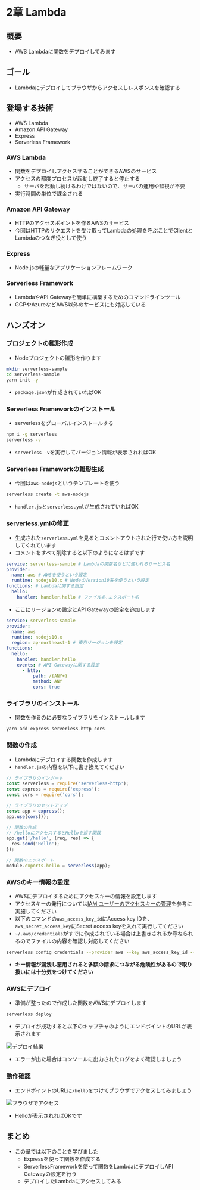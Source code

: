 # 2章 Lambda

## 概要

- AWS Lambdaに関数をデプロイしてみます

## ゴール

- Lambdaにデプロイしてブラウザからアクセスしレスポンスを確認する

## 登場する技術

- AWS Lambda
- Amazon API Gateway
- Express
- Serverless Framework

### AWS Lambda

- 関数をデプロイしアクセスすることができるAWSのサービス
- アクセスの都度プロセスが起動し終了すると停止する
    - サーバを起動し続けるわけではないので、サーバの運用や監視が不要
- 実行時間の単位で課金される

### Amazon API Gateway

- HTTPのアクセスポイントを作るAWSのサービス
- 今回はHTTPのリクエストを受け取ってLambdaの処理を呼ぶことでClientとLambdaのつなぎ役として使う

### Express

- Node.jsの軽量なアプリケーションフレームワーク

### Serverless Framework

- LambdaやAPI Gatewayを簡単に構築するためのコマンドラインツール
- GCPやAzureなどAWS以外のサービスにも対応している

## ハンズオン

### プロジェクトの雛形作成

- Nodeプロジェクトの雛形を作ります

```bash
mkdir serverless-sample
cd serverless-sample
yarn init -y
```

- `package.json`が作成されていればOK

### Serverless Frameworkのインストール

- serverlessをグローバルインストールする

```bash
npm i -g serverless
serverless -v
```

- `serverless -v`を実行してバージョン情報が表示されればOK

### Serverless Frameworkの雛形生成

- 今回は`aws-nodejs`というテンプレートを使う

```bash
serverless create -t aws-nodejs
```

- `handler.js`と`serverless.yml`が生成されていればOK

### serverless.ymlの修正

- 生成された`serverless.yml`を見るとコメントアウトされた行で使い方を説明してくれています
- コメントをすべて削除すると以下のようになるはずです

```yml
service: serverless-sample # Lambdaの関数名などに使われるサービス名
provider:
  name: aws # AWSを使うという設定
  runtime: nodejs10.x # NodeのVersion10系を使うという設定
functions: # Lambdaに関する設定
  hello:
    handler: handler.hello # ファイル名.エクスポート名
```

- ここにリージョンの設定とAPI Gatewayの設定を追加します

```yml
service: serverless-sample
provider:
  name: aws
  runtime: nodejs10.x
  region: ap-northeast-1 # 東京リージョンを設定
functions:
  hello:
    handler: handler.hello
    events: # API Gatewayに関する設定
      - http:
          path: /{ANY+}
          method: ANY
          cors: true
```

### ライブラリのインストール

- 関数を作るのに必要なライブラリをインストールします

```bash
yarn add express serverless-http cors
```

### 関数の作成

- Lambdaにデプロイする関数を作成します
- `handler.js`の内容を以下に書き換えてください

```js
// ライブラリのインポート
const serverless = require('serverless-http');
const express = require('express');
const cors = require('cors');

// ライブラリのセットアップ
const app = express();
app.use(cors());

// 関数の作成
// /helloにアクセスするとHelloを返す関数
app.get('/hello', (req, res) => {
  res.send('Hello');
});

// 関数のエクスポート
module.exports.hello = serverless(app);
```

### AWSのキー情報の設定

- AWSにデプロイするためにアクセスキーの情報を設定します
- アクセスキーの発行については[IAM ユーザーのアクセスキーの管理](https://docs.aws.amazon.com/ja_jp/IAM/latest/UserGuide/id_credentials_access-keys.html#Using_CreateAccessKey)を参考に実施してください
- 以下のコマンドの`aws_access_key_id`にAccess key IDを、`aws_secret_access_key`にSecret access keyを入れて実行してください
- `~/.aws/credentials`がすでに作成されている場合は上書きされるか尋ねられるのでファイルの内容を確認し対応してください

```bash
serverless config credentials --provider aws --key aws_access_key_id --secret aws_secret_access_key
```

- **キー情報が漏洩し悪用されると多額の請求につながる危険性があるので取り扱いには十分気をつけてください**

### AWSにデプロイ

- 準備が整ったので作成した関数をAWSにデプロイします

```bash
serverless deploy
```

- デプロイが成功すると以下のキャプチャのようにエンドポイントのURLが表示されます

![デプロイ結果](/images/2-1.png)

- エラーが出た場合はコンソールに出力されたログをよく確認しましょう

### 動作確認

- エンドポイントのURLに`/hello`をつけてブラウザでアクセスしてみましょう

![ブラウザでアクセス](/images/2-2.png)

- Helloが表示されればOKです

## まとめ

- この章では以下のことを学びました
    - Expressを使って関数を作成する
    - ServerlessFrameworkを使って関数をLambdaにデプロイしAPI Gatewayの設定を行う
    - デプロイしたLambdaにアクセスしてみる

